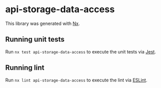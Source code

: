 # api-storage-data-access

This library was generated with [Nx](https://nx.dev).

## Running unit tests

Run `nx test api-storage-data-access` to execute the unit tests via [Jest](https://jestjs.io).

## Running lint

Run `nx lint api-storage-data-access` to execute the lint via [ESLint](https://eslint.org/).
